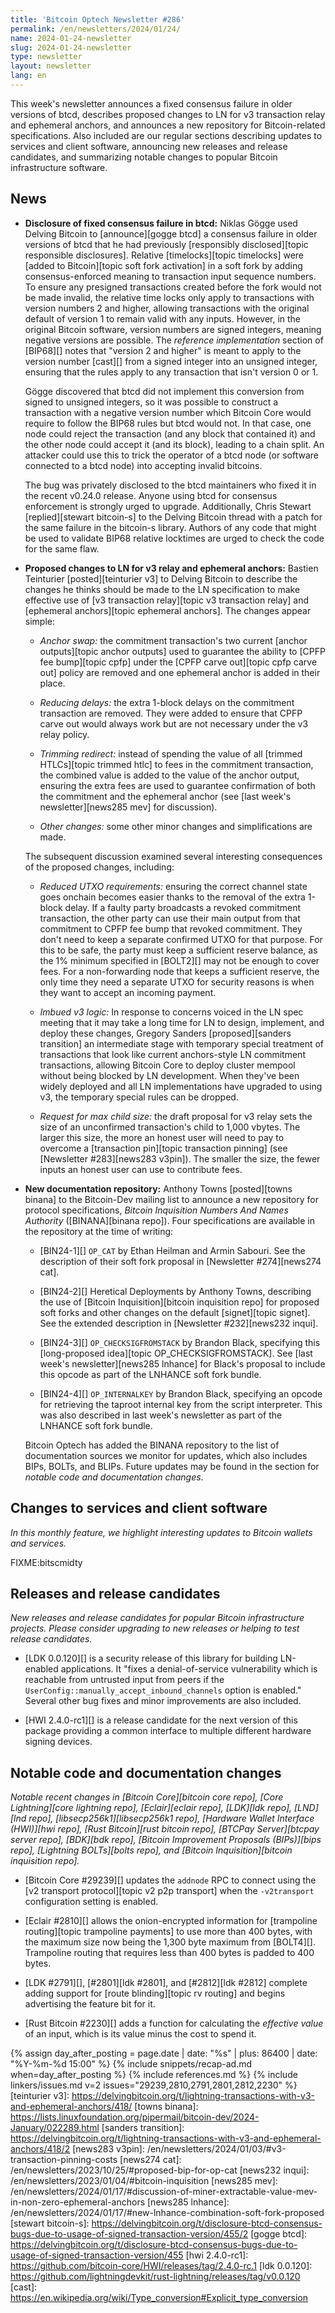 ```yaml
---
title: 'Bitcoin Optech Newsletter #286'
permalink: /en/newsletters/2024/01/24/
name: 2024-01-24-newsletter
slug: 2024-01-24-newsletter
type: newsletter
layout: newsletter
lang: en
---
```

This week's newsletter announces a fixed consensus failure in older
versions of btcd, describes proposed changes to LN for v3 transaction
relay and ephemeral anchors, and announces a new repository for
Bitcoin-related specifications.  Also included are our regular sections
describing updates to services and client software, announcing new
releases and release candidates, and summarizing notable changes to
popular Bitcoin infrastructure software.

## News

- **Disclosure of fixed consensus failure in btcd:** Niklas Gögge
  used Delving Bitcoin to [announce][gogge btcd] a consensus failure in
  older versions of btcd that he had previously [responsibly
  disclosed][topic responsible disclosures].  Relative [timelocks][topic timelocks] were
  [added to Bitcoin][topic soft fork activation] in a soft fork by adding consensus-enforced meaning
  to transaction input sequence numbers.  To ensure any presigned
  transactions created before the fork would not be made invalid, the
  relative time locks only apply to transactions with version numbers 2
  and higher, allowing transactions with the original default of version
  1 to remain valid with any inputs.  However, in the original Bitcoin
  software, version numbers are signed integers, meaning negative
  versions are possible.  The _reference implementation_ section of
  [BIP68][] notes that "version 2 and
  higher" is meant to apply to the version number [cast][] from a signed
  integer into an unsigned integer, ensuring that the rules apply to any
  transaction that isn't version 0 or 1.

    Gögge discovered that btcd did not implement this conversion from
    signed to unsigned integers, so it was possible to construct a
    transaction with a negative version number which Bitcoin Core would
    require to follow the BIP68 rules but btcd would not.  In that case,
    one node could reject the transaction (and any block that contained
    it) and the other node could accept it (and its block), leading to a
    chain split.  An attacker could use this to trick the operator of a
    btcd node (or software connected to a btcd node) into accepting
    invalid bitcoins.

    The bug was privately disclosed to the btcd maintainers who fixed it
    in the recent v0.24.0 release.  Anyone using btcd for consensus
    enforcement is strongly urged to upgrade.  Additionally, Chris
    Stewart [replied][stewart bitcoin-s] to the Delving Bitcoin thread
    with a patch for the same failure in the bitcoin-s library.  Authors
    of any code that might be used to validate BIP68 relative locktimes
    are urged to check the code for the same flaw.

- **Proposed changes to LN for v3 relay and ephemeral anchors:** Bastien
  Teinturier [posted][teinturier v3] to Delving Bitcoin to describe the
  changes he thinks should be made to the LN specification to make
  effective use of [v3 transaction relay][topic v3 transaction relay]
  and [ephemeral anchors][topic ephemeral anchors].  The changes appear
  simple:

  - *Anchor swap:* the commitment transaction's two current [anchor outputs][topic
    anchor outputs] used to guarantee the ability to [CPFP fee bump][topic cpfp]
    under the [CPFP carve out][topic cpfp carve out] policy are removed
    and one ephemeral anchor is added in their place.

  - *Reducing delays:* the extra 1-block delays on the commitment transaction are removed.
    They were added to ensure that CPFP carve out would always work but are
    not necessary under the v3 relay policy.

  - *Trimming redirect:* instead of spending the value of all [trimmed HTLCs][topic trimmed
    htlc] to fees in the commitment transaction, the combined value is
    added to the value of the anchor output, ensuring the extra fees are
    used to guarantee confirmation of both the commitment and the ephemeral anchor
    (see [last week's newsletter][news285 mev] for discussion).

  - *Other changes:* some other minor changes and simplifications are made.

  The subsequent discussion examined several interesting consequences of
  the proposed changes, including:

  - *Reduced UTXO requirements:* ensuring the correct channel state goes onchain becomes easier
    thanks to the removal of the extra 1-block delay.  If a faulty party
    broadcasts a revoked commitment transaction, the other party can use
    their main output from that commitment to CPFP fee bump that revoked
    commitment.  They don't need to keep a separate confirmed UTXO for
    that purpose.  For this to be safe, the party must keep a sufficient
    reserve balance, as the 1% minimum specified in [BOLT2][] may not be
    enough to cover fees.  For a non-forwarding node that keeps a
    sufficient reserve, the only time they need a separate UTXO for
    security reasons is when they want to accept an incoming payment.

  - *Imbued v3 logic:* In response to concerns voiced in the LN spec meeting that it may
    take a long time for LN to design, implement, and deploy these changes,
    Gregory Sanders [proposed][sanders transition] an
    intermediate stage with temporary special treatment of transactions
    that look like current anchors-style LN commitment transactions,
    allowing Bitcoin Core to deploy cluster mempool without being blocked by LN development.  When
    they've been widely deployed and all LN implementations have
    upgraded to using v3, the temporary special rules can be dropped.

  - *Request for max child size:* the draft proposal for v3 relay sets
    the size of an unconfirmed transaction's child to 1,000 vbytes.  The
    larger this size, the more an honest user will need to pay to
    overcome a [transaction pin][topic transaction pinning] (see
    [Newsletter #283][news283 v3pin]).  The smaller the size, the fewer
    inputs an honest user can use to contribute fees.

- **New documentation repository:** Anthony Towns [posted][towns binana]
  to the Bitcoin-Dev mailing list to announce a new repository for
  protocol specifications, _Bitcoin Inquisition Numbers And Names
  Authority_ ([BINANA][binana repo]).  Four specifications are available
  in the repository at the time of writing:

    - [BIN24-1][] `OP_CAT` by Ethan Heilman and Armin Sabouri.  See
      the description of their soft fork proposal in [Newsletter
      #274][news274 cat].

    - [BIN24-2][] Heretical Deployments by Anthony Towns, describing the
      use of [Bitcoin Inquisition][bitcoin inquisition repo] for
      proposed soft forks and other changes on the default [signet][topic signet].  See
      the extended description in [Newsletter #232][news232 inqui].

    - [BIN24-3][] `OP_CHECKSIGFROMSTACK` by Brandon Black, specifying
      this [long-proposed idea][topic OP_CHECKSIGFROMSTACK].  See [last
      week's newsletter][news285 lnhance] for Black's proposal to
      include this opcode as part of the LNHANCE soft fork bundle.

    - [BIN24-4][] `OP_INTERNALKEY` by Brandon Black, specifying an
      opcode for retrieving the taproot internal key from the script
      interpreter.  This was also described in last week's newsletter as
      part of the LNHANCE soft fork bundle.

  Bitcoin Optech has added the BINANA repository to the list of
  documentation sources we monitor for updates, which also includes
  BIPs, BOLTs, and BLIPs.  Future updates may be found in the section
  for _notable code and documentation changes_.

## Changes to services and client software

*In this monthly feature, we highlight interesting updates to Bitcoin
wallets and services.*

FIXME:bitscmidty

## Releases and release candidates

*New releases and release candidates for popular Bitcoin infrastructure
projects.  Please consider upgrading to new releases or helping to test
release candidates.*

- [LDK 0.0.120][] is a security release of this library for building
  LN-enabled applications.  It "fixes a denial-of-service vulnerability
  which is reachable from untrusted input from peers if the
  `UserConfig::manually_accept_inbound_channels` option is enabled."
  Several other bug fixes and minor improvements are also included.

- [HWI 2.4.0-rc1][] is a release candidate for the next version of this
  package providing a common interface to multiple different hardware
  signing devices.

## Notable code and documentation changes

*Notable recent changes in [Bitcoin Core][bitcoin core repo], [Core
Lightning][core lightning repo], [Eclair][eclair repo], [LDK][ldk repo],
[LND][lnd repo], [libsecp256k1][libsecp256k1 repo], [Hardware Wallet
Interface (HWI)][hwi repo], [Rust Bitcoin][rust bitcoin repo], [BTCPay
Server][btcpay server repo], [BDK][bdk repo], [Bitcoin Improvement
Proposals (BIPs)][bips repo], [Lightning BOLTs][bolts repo], and
[Bitcoin Inquisition][bitcoin inquisition repo].*

- [Bitcoin Core #29239][] updates the `addnode` RPC to connect using the
  [v2 transport protocol][topic v2 p2p transport] when the
  `-v2transport` configuration setting is enabled.

- [Eclair #2810][] allows the onion-encrypted information for
  [trampoline routing][topic trampoline payments] to use more than 400
  bytes, with the maximum size now being the 1,300 byte maximum from
  [BOLT4][].  Trampoline routing that requires less than 400 bytes is
  padded to 400 bytes.

- [LDK #2791][], [#2801][ldk #2801], and [#2812][ldk #2812] complete
  adding support for [route blinding][topic rv routing] and begins
  advertising the feature bit for it.

- [Rust Bitcoin #2230][] adds a function for calculating the _effective
  value_ of an input, which is its value minus the cost to spend it.

{% assign day_after_posting = page.date | date: "%s" | plus: 86400 | date: "%Y-%m-%d 15:00" %}
{% include snippets/recap-ad.md when=day_after_posting %}
{% include references.md %}
{% include linkers/issues.md v=2 issues="29239,2810,2791,2801,2812,2230" %}
[teinturier v3]: https://delvingbitcoin.org/t/lightning-transactions-with-v3-and-ephemeral-anchors/418/
[towns binana]: https://lists.linuxfoundation.org/pipermail/bitcoin-dev/2024-January/022289.html
[sanders transition]: https://delvingbitcoin.org/t/lightning-transactions-with-v3-and-ephemeral-anchors/418/2
[news283 v3pin]: /en/newsletters/2024/01/03/#v3-transaction-pinning-costs
[news274 cat]: /en/newsletters/2023/10/25/#proposed-bip-for-op-cat
[news232 inqui]: /en/newsletters/2023/01/04/#bitcoin-inquisition
[news285 mev]: /en/newsletters/2024/01/17/#discussion-of-miner-extractable-value-mev-in-non-zero-ephemeral-anchors
[news285 lnhance]: /en/newsletters/2024/01/17/#new-lnhance-combination-soft-fork-proposed
[stewart bitcoin-s]: https://delvingbitcoin.org/t/disclosure-btcd-consensus-bugs-due-to-usage-of-signed-transaction-version/455/2
[gogge btcd]: https://delvingbitcoin.org/t/disclosure-btcd-consensus-bugs-due-to-usage-of-signed-transaction-version/455
[hwi 2.4.0-rc1]: https://github.com/bitcoin-core/HWI/releases/tag/2.4.0-rc.1
[ldk 0.0.120]: https://github.com/lightningdevkit/rust-lightning/releases/tag/v0.0.120
[cast]: https://en.wikipedia.org/wiki/Type_conversion#Explicit_type_conversion
